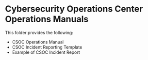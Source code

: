 # Cybersecurity Operations Center Operations Manuals
This folder provides the following:
 - CSOC Operations Manual
 - CSOC Incident Reporting Template
 - Example of CSOC Incident Report
